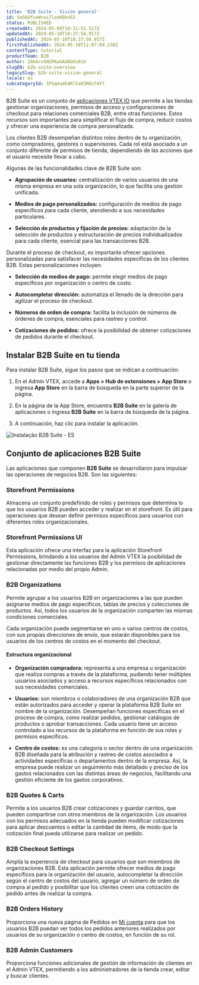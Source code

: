```yaml
---
title: 'B2B Suite - Visión general'
id: 5eG6UfveWrai7looK0kVG3
status: PUBLISHED
createdAt: 2024-05-09T10:31:51.517Z
updatedAt: 2024-05-10T18:37:56.917Z
publishedAt: 2024-05-10T18:37:56.917Z
firstPublishedAt: 2024-05-10T11:07:09.230Z
contentType: tutorial
productTeam: B2B
author: 2AhArvGNSPKwUAd8GOz0iU
slugEN: b2b-suite-overview
legacySlug: b2b-suite-vision-general
locale: es
subcategoryId: 1PSq4adEARlFaK5Mdv74Y7
---
```


B2B Suite es un conjunto de [aplicaciones VTEX IO](https://developers.vtex.com/docs/guides/vtex-io-documentation-what-is-vtex-io) que permite a las tiendas gestionar organizaciones, permisos de acceso y configuraciones de checkout para relaciones comerciales B2B, entre otras funciones. Estos recursos son importantes para simplificar el flujo de compra, reducir costos y ofrecer una experiencia de compra personalizada.

Los clientes B2B desempeñan distintos roles dentro de tu organización, como compradores, gestores o supervisores. Cada rol está asociado a un conjunto diferente de permisos de tienda, dependiendo de las acciones que el usuario necesite llevar a cabo.

Algunas de las funcionalidades clave de B2B Suite son:

- **Agrupación de usuarios:** centralización de varios usuarios de una misma empresa en una sola organización, lo que facilita una gestión unificada.

- **Medios de pago personalizados:** configuración de medios de pago específicos para cada cliente, atendiendo a sus necesidades particulares.

- **Selección de productos y fijación de precios:** adaptación de la selección de productos y estructuración de precios individualizados para cada cliente, esencial para las transacciones B2B.

Durante el proceso de checkout, es importante ofrecer opciones personalizadas para satisfacer las necesidades específicas de los clientes B2B. Estas personalizaciones incluyen:

- **Selección de medios de pago:** permite elegir medios de pago específicos por organización o centro de costo.

- **Autocompletar dirección:** automatiza el llenado de la dirección para agilizar el proceso de checkout.

- **Números de orden de compra:** facilita la inclusión de números de órdenes de compra, esenciales para rastreo y control.

- **Cotizaciones de pedidos:** ofrece la posibilidad de obtener cotizaciones de pedidos durante el checkout.

## Instalar B2B Suite en tu tienda

Para instalar B2B Suite, sigue los pasos que se indican a continuación:

1. En el Admin VTEX, accede a **Apps > Hub de extensiones > App Store** o ingresa **App Store** en la barra de búsqueda en la parte superior de la página.

2. En la página de la App Store, encuentra **B2B Suite** en la galería de aplicaciones o ingresa **B2B Suite** en la barra de búsqueda de la página.

3. A continuación, haz clic para instalar la aplicación.

![Instalação B2B Suite - ES](https://raw.githubusercontent.com/vtexdocs/help-center-content/refs/heads/main/docs/es/tutorials/b2b/visi%C3%B3n-general/b2b-suite-vision-general_1.gif)

## Conjunto de aplicaciones B2B Suite

Las aplicaciones que componen **B2B Suite** se desarrollaron para impulsar las operaciones de negocios B2B. Son las siguientes:

### Storefront Permissions

Almacena un conjunto predefinido de roles y permisos que determina lo que los usuarios B2B pueden acceder y realizar en el storefront. Es útil para operaciones que desean definir permisos específicos para usuarios con diferentes roles organizacionales.

### Storefront Permissions UI

Esta aplicación ofrece una interfaz para la aplicación Storefront Permissions, brindando a los usuarios del Admin VTEX la posibilidad de gestionar directamente las funciones B2B y los permisos de aplicaciones relacionadas por medio del propio Admin.

### B2B Organizations

Permite agrupar a los usuarios B2B en organizaciones a las que pueden asignarse medios de pago específicos, tablas de precios y colecciones de productos. Así, todos los usuarios de la organización comparten las mismas condiciones comerciales.

Cada organización puede segmentarse en uno o varios centros de costos, con sus propias direcciones de envío, que estarán disponibles para los usuarios de los centros de costos en el momento del checkout.

#### **Estructura organizacional**

- **Organización compradora:** representa a una empresa u organización que realiza compras a través de la plataforma, pudiendo tener múltiples usuarios asociados y acceso a recursos específicos relacionados con sus necesidades comerciales.

- **Usuarios:** son miembros o colaboradores de una organización B2B que están autorizados para acceder y operar la plataforma B2B Suite en nombre de la organización. Desempeñan funciones específicas en el proceso de compra, como realizar pedidos, gestionar catálogos de productos o aprobar transacciones. Cada usuario tiene un acceso controlado a los recursos de la plataforma en función de sus roles y permisos específicos.

- **Centro de costos:** es una categoría o sector dentro de una organización B2B diseñada para la atribución y rastreo de costos asociados a actividades específicas o departamentos dentro de la empresa. Así, la empresa puede realizar un seguimiento más detallado y preciso de los gastos relacionados con las distintas áreas de negocios, facilitando una gestión eficiente de los gastos corporativos.

### B2B Quotes & Carts

Permite a los usuarios B2B crear cotizaciones y guardar carritos, que pueden compartirse con otros miembros de la organización. Los usuarios con los permisos adecuados en la tienda pueden modificar cotizaciones para aplicar descuentos o editar la cantidad de ítems, de modo que la cotización final pueda utilizarse para realizar un pedido.

### B2B Checkout Settings

Amplía la experiencia de checkout para usuarios que son miembros de organizaciones B2B. Esta aplicación permite ofrecer medios de pago específicos para la organización del usuario, autocompletar la dirección según el centro de costos del usuario, agregar un número de orden de compra al pedido y posibilitar que los clientes creen una cotización de pedido antes de realizar la compra.

### B2B Orders History

Proporciona una nueva página de Pedidos en [Mi cuenta](/es/tutorial/como-funciona-a-minha-conta--2BQ3GiqhqGJTXsWVuio3Xh) para que los usuarios B2B puedan ver todos los pedidos anteriores realizados por usuarios de su organización o centro de costos, en función de su rol.

### B2B Admin Customers

Proporciona funciones adicionales de gestión de información de clientes en el Admin VTEX, permitiendo a los administradores de la tienda crear, editar y buscar clientes.

